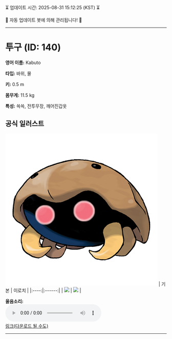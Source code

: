 
⏳ 업데이트 시간: 2025-08-31 15:12:25 (KST) ⏳

🤖 자동 업데이트 봇에 의해 관리됩니다! 🤖

---

# 투구 (ID: 140)
**영어 이름:** Kabuto

**타입:** 바위, 물

**키:** 0.5 m

**몸무게:** 11.5 kg

**특성:** 쓱쓱, 전투무장, 깨어진갑옷

## 공식 일러스트
![](https://raw.githubusercontent.com/PokeAPI/sprites/master/sprites/pokemon/other/official-artwork/140.png)
| 기본 | 이로치 |
|:----:|:------:|
| <img src="http://play.pokemonshowdown.com/sprites/ani/kabuto.gif" width="200"> | <img src="http://play.pokemonshowdown.com/sprites/ani-shiny/kabuto.gif" width="200"> |

**울음소리:**<br><audio controls src="https://raw.githubusercontent.com/PokeAPI/cries/main/cries/pokemon/latest/140.ogg"></audio><br> [링크(다운로드 될 수도)](https://raw.githubusercontent.com/PokeAPI/cries/main/cries/pokemon/latest/140.ogg)


---
